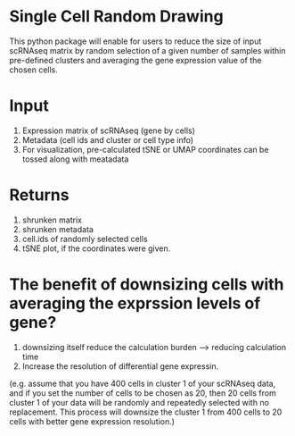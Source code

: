 # Single Cell Random Drawing

This python package will enable for users to reduce the size of input scRNAseq matrix by random selection of a given number of samples within pre-defined clusters and averaging the gene expression value of the chosen cells.

# Input
  1. Expression matrix of scRNAseq (gene by cells)
  2. Metadata (cell ids and cluster or cell type info)
  3. For visualization, pre-calculated tSNE or UMAP coordinates can be tossed along with meatadata

# Returns
  1. shrunken matrix
  2. shrunken metadata
  3. cell.ids of randomly selected cells
  4. tSNE plot, if the coordinates were given.

# The benefit of downsizing cells with averaging the exprssion levels of gene?
  1. downsizing itself reduce the calculation burden --> reducing calculation time
  2. Increase the resolution of differential gene expressin.

(e.g. assume that you have 400 cells in cluster 1 of your scRNAseq data, and if you set the number of cells to be chosen as 20, then 20 cells from cluster 1 of your data will be randomly and repeatedly selected with no replacement. This process will downsize the cluster 1 from 400 cells to 20 cells with better gene expression resolution.)
